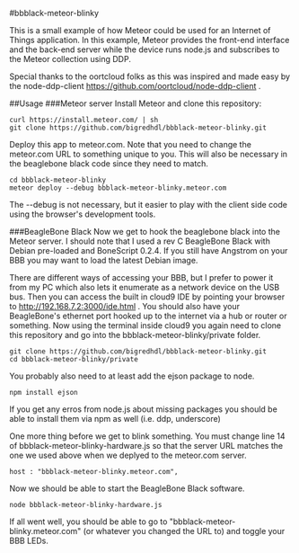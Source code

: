 #bbblack-meteor-blinky

This is a small example of how Meteor could be used for an Internet of Things application.  In this example, Meteor provides the front-end interface and the back-end server while the device runs node.js and subscribes to the Meteor collection using DDP.

Special thanks to the oortcloud folks as this was inspired and made easy by the node-ddp-client https://github.com/oortcloud/node-ddp-client .

##Usage
###Meteor server
Install Meteor and clone this repository:

```
curl https://install.meteor.com/ | sh
git clone https://github.com/bigredhdl/bbblack-meteor-blinky.git
```

Deploy this app to meteor.com.  Note that you need to change the meteor.com URL to something unique to you.  This will also be necessary in the beaglebone black code since they need to match.
```
cd bbblack-meteor-blinky
meteor deploy --debug bbblack-meteor-blinky.meteor.com
```
The --debug is not necessary, but it easier to play with the client side code using the browser's development tools.

###BeagleBone Black
Now we get to hook the beaglebone black into the Meteor server.  I should note that I used a rev C BeagleBone Black with Debian pre-loaded and BoneScript 0.2.4.  If you still have Angstrom on your BBB you may want to load the latest Debian image.

There are different ways of accessing your BBB, but I prefer to power it from my PC which also lets it enumerate as a network device on the USB bus.  Then you can access the built in cloud9 IDE by pointing your browser to http://192.168.7.2:3000/ide.html .  You should also have your BeagleBone's ethernet port hooked up to the internet via a hub or router or something.  Now using the terminal inside cloud9 you again need to clone this repository and go into the bbblack-meteor-blinky/private folder.
```
git clone https://github.com/bigredhdl/bbblack-meteor-blinky.git
cd bbblack-meteor-blinky/private
```

You probably also need to at least add the ejson package to node.
```
npm install ejson
```
If you get any erros from node.js about missing packages you should be able to install them via npm as well (i.e. ddp, underscore)

One more thing before we get to blink something.  You must change line 14 of bbblack-meteor-blinky-hardware.js so that the server URL matches the one we used above when we deplyed to the meteor.com server.

```
host : "bbblack-meteor-blinky.meteor.com",
```

Now we should be able to start the BeagleBone Black software.
```
node bbblack-meteor-blinky-hardware.js
```

If all went well, you should be able to go to "bbblack-meteor-blinky.meteor.com" (or whatever you changed the URL to) and toggle your BBB LEDs.
